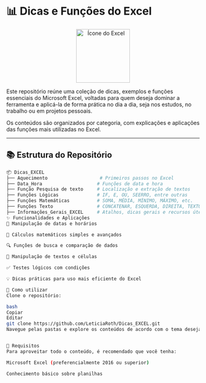 # 📊 Dicas e Funções do Excel

<p align="center">
  <img src="Imagens/logo_excel.png" alt="Ícone do Excel" width="140">
</p>

Este repositório reúne uma coleção de dicas, exemplos e funções essenciais do Microsoft Excel, voltadas para quem deseja dominar a ferramenta e aplicá-la de forma prática no dia a dia, seja nos estudos, no trabalho ou em projetos pessoais.

Os conteúdos são organizados por categoria, com explicações e aplicações das funções mais utilizadas no Excel.

---

## 📚 Estrutura do Repositório

```bash
📦 Dicas_EXCEL
├── Aquecimento                   # Primeiros passos no Excel
├── Data_Hora                    # Funções de data e hora
├── Função Pesquisa de texto     # Localização e extração de textos
├── Funções Lógicas              # IF, E, OU, SEERRO, entre outras
├── Funções Matemáticas          # SOMA, MÉDIA, MÍNIMO, MÁXIMO, etc.
├── Funções Texto                # CONCATENAR, ESQUERDA, DIREITA, TEXTO
├── Informações_Gerais_EXCEL     # Atalhos, dicas gerais e recursos úteis
✨ Funcionalidades e Aplicações
📆 Manipulação de datas e horários

🔢 Cálculos matemáticos simples e avançados

🔍 Funções de busca e comparação de dados

📄 Manipulação de textos e células

✅ Testes lógicos com condições

💡 Dicas práticas para uso mais eficiente do Excel

🚀 Como utilizar
Clone o repositório:

bash
Copiar
Editar
git clone https://github.com/LeticiaRoth/Dicas_EXCEL.git
Navegue pelas pastas e explore os conteúdos de acordo com o tema desejado.


📌 Requisitos
Para aproveitar todo o conteúdo, é recomendado que você tenha:

Microsoft Excel (preferencialmente 2016 ou superior)

Conhecimento básico sobre planilhas

